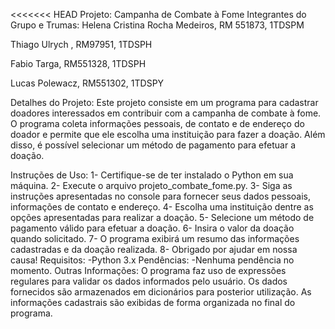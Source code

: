 <<<<<<< HEAD
Projeto: Campanha de Combate à Fome
Integrantes do Grupo e Trumas:
Helena Cristina Rocha Medeiros, RM 551873, 1TDSPM 

Thiago Ulrych , RM97951, 1TDSPH 

Fabio Targa, RM551328, 1TDSPH 

Lucas Polewacz, RM551302, 1TDSPY 

Detalhes do Projeto:
Este projeto consiste em um programa para cadastrar doadores interessados em contribuir com a campanha de combate à fome. O programa coleta informações pessoais, de contato e de endereço do doador e permite que ele escolha uma instituição para fazer a doação. Além disso, é possível selecionar um método de pagamento para efetuar a doação.

Instruções de Uso:
1- Certifique-se de ter instalado o Python em sua máquina.
2- Execute o arquivo projeto_combate_fome.py.
3- Siga as instruções apresentadas no console para fornecer seus dados pessoais, informações de contato e endereço.
4- Escolha uma instituição dentre as opções apresentadas para realizar a doação.
5- Selecione um método de pagamento válido para efetuar a doação.
6- Insira o valor da doação quando solicitado.
7- O programa exibirá um resumo das informações cadastradas e da doação realizada.
8- Obrigado por ajudar em nossa causa!
Requisitos:
-Python 3.x
Pendências:
-Nenhuma pendência no momento.
Outras Informações:
O programa faz uso de expressões regulares para validar os dados informados pelo usuário.
Os dados fornecidos são armazenados em dicionários para posterior utilização.
As informações cadastrais são exibidas de forma organizada no final do programa.
